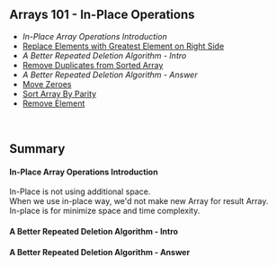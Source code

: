 Arrays 101 - In-Place Operations
---
- *In-Place Array Operations Introduction*
- [Replace Elements with Greatest Element on Right Side](https://github.com/woukl22/Leetcode/blob/main/Explore/Learn/Arrays%20101/In-Place%20Operations/01_Replace%20Elements%20with%20Greatest%20Element%20on%20Right%20Side.cpp)
- *A Better Repeated Deletion Algorithm - Intro*
- [Remove Duplicates from Sorted Array]()
- *A Better Repeated Deletion Algorithm - Answer*
- [Move Zeroes]()
- [Sort Array By Parity]()
- [Remove Element]()

<br>

Summary
---
#### In-Place Array Operations Introduction
In-Place is not using additional space.<br>
When we use in-place way, we'd not make new Array for result Array.<br>
In-place is for minimize space and time complexity.<br>

#### A Better Repeated Deletion Algorithm - Intro


#### A Better Repeated Deletion Algorithm - Answer
